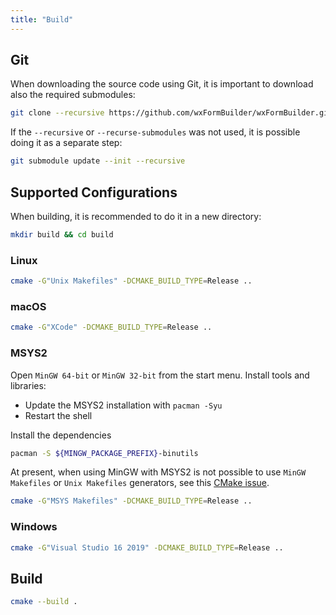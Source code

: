 ```yaml
---
title: "Build"
---
```


## Git

When downloading the source code using Git, it is important to download also
the required submodules:

```sh
git clone --recursive https://github.com/wxFormBuilder/wxFormBuilder.git
```

If the `--recursive` or `--recurse-submodules` was not used, it is possible
doing it as a separate step:

```sh
git submodule update --init --recursive
```

## Supported Configurations

When building, it is recommended to do it in a new directory:

```sh
mkdir build && cd build
```

### Linux

```sh
cmake -G"Unix Makefiles" -DCMAKE_BUILD_TYPE=Release ..
```

### macOS

```sh
cmake -G"XCode" -DCMAKE_BUILD_TYPE=Release ..
```

### MSYS2

Open `MinGW 64-bit` or `MinGW 32-bit` from the start menu.
Install tools and libraries:

- Update the MSYS2 installation with `pacman -Syu`
- Restart the shell

Install the dependencies

```sh
pacman -S ${MINGW_PACKAGE_PREFIX}-binutils
```

At present, when using MinGW with MSYS2 is not possible to use `MinGW Makefiles`
or `Unix Makefiles` generators, see this [CMake issue].

```sh
cmake -G"MSYS Makefiles" -DCMAKE_BUILD_TYPE=Release ..
```

### Windows

```sh
cmake -G"Visual Studio 16 2019" -DCMAKE_BUILD_TYPE=Release ..
```

## Build

```sh
cmake --build .
```

[CMake issue]: https://gitlab.kitware.com/cmake/cmake/-/issues/18058
